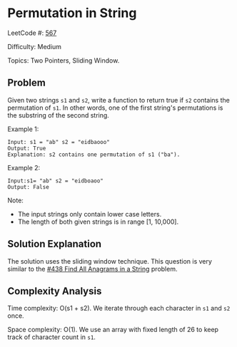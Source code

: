# Permutation in String

LeetCode #: [567](https://leetcode.com/problems/permutation-in-string/)

Difficulty: Medium

Topics: Two Pointers, Sliding Window.

## Problem

Given two strings `s1` and `s2`, write a function to return true if `s2` contains the permutation of `s1`. In other words, one of the first string's permutations is the substring of the second string.

Example 1:

```text
Input: s1 = "ab" s2 = "eidbaooo"
Output: True
Explanation: s2 contains one permutation of s1 ("ba").
```

Example 2:

```text
Input:s1= "ab" s2 = "eidboaoo"
Output: False
```

Note:

- The input strings only contain lower case letters.
- The length of both given strings is in range [1, 10,000].

## Solution Explanation

The solution uses the sliding window technique. This question is very similar to the [#438 Find All Anagrams in a String](../find-all-anagrams-in-a-string) problem.

## Complexity Analysis

Time complexity: O(s1 + s2). We iterate through each character in `s1` and `s2` once.

Space complexity: O(1). We use an array with fixed length of 26 to keep track of character count in `s1`.
